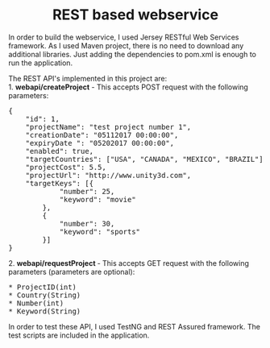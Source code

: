 <!DOCTYPE html>
<html lang="en">
<head>
<title>Unity Technologies</title>
</head>
<body>
<h1 align="center">REST based webservice</h1>
<p>In order to build the webservice, I used  Jersey RESTful Web Services framework. 
As I used Maven project, there is no need to download any additional libraries. Just adding the dependencies to pom.xml is enough to run the application.
</p>
<p>
The REST API's implemented in this project are:
<br>
1. <b>webapi/createProject</b> - This accepts POST request with the following parameters: 
</p>
<pre>
{  
    "id": 1,  
    "projectName": "test project number 1",  
    "creationDate": "05112017 00:00:00",  
    "expiryDate ": "05202017 00:00:00",  
    "enabled": true,   
    "targetCountries": ["USA", "CANADA", "MEXICO", "BRAZIL"],  
    "projectCost": 5.5,  
    "projectUrl": "http://www.unity3d.com",  
    "targetKeys": [{  
            "number": 25,  
            "keyword": "movie"  
        },  
        {  
            "number": 30,  
            "keyword": "sports"  
        }]  
} 
</pre>
<p>
2. <b>webapi/requestProject </b> - This accepts GET request with the following parameters (parameters are optional):
</p>
<pre>
* ProjectID(int)
* Country(String)
* Number(int)
* Keyword(String)
</pre>
<p>In order to test these API, I used TestNG and REST Assured framework. The test scripts are included in the application. </p>
</body>
</html>
